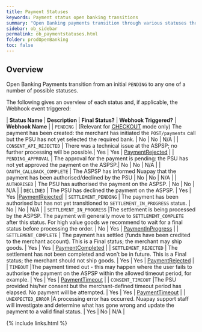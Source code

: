```yaml
---
title: Payment Statuses
keywords: Payment status open banking transitions
summary: "Open Banking payments transition through various statuses through their lifecycle. This section describes each of these statuses and the Webhooks that may be generated as statuses transition."
sidebar: ob_sidebar
permalink: ob_paymentstatuses.html
folder: prodOpenBanking
toc: false
---
```


## Overview

Open Banking Payments transition from an initial `PENDING` to any one of a number of possible statuses. 

The following gives an overview of each status and, if applicable, the Webhook event triggered:

| **Status Name** | **Description** | **Final Status?** | **Webhook Triggered?** | **Webhook Name** |
| `PENDING` | (Relevant for [CHECKOUT](ob_pispimplementation.html#checkout-mode) mode only) The payment has been created: the merchant has initiated the `POST/payments` call but the PSU has not yet selected the required bank.   | No | No | N/A |
| `CONSENT_API_REJECTED` | There was a technical issue at the ASPSP; no further processing will be possible.| Yes | Yes | [PaymentRejected](ob_whpaymentrejected.html) |
| `PENDING_APPROVAL` | The approval for the payment is pending: the PSU has not yet approved the payment on the ASPSP.| No | No | N/A |
| `OAUTH_CALLBACK_COMPLETE` | The ASPSP has informed Nuapay that the payment has been authorised/declined by the PSU | No | No | N/A |
| `AUTHORISED` | The PSU has authorised the payment on the ASPSP. | No | No | N/A |
| `DECLINED` | The PSU has declined the payment on the ASPSP. | Yes | Yes |[PaymentRejected](ob_whpaymentrejected.html)|
| `SETTLEMENT_PENDING` | The payment has been authorised but has not yet transitioned to `SETTLEMENT_IN_PROGRESS` status. | No | No | N/A |
| `SETTLEMENT_IN_PROGRESS` |The settlement is being processed by the ASPSP. The payment will generally move to `SETTLEMEMT_COMPLETE` after this status. For high value goods we recommend to wait for a final status before processing the order. | No | Yes | [PaymentInProgress](ob_whpaymentinprogress.html) |
| `SETTLEMENT_COMPLETE` | The payment has settled (funds have been credited to the merchant account). This is a Final status; the merchant may ship goods. | Yes | Yes | [PaymentCompleted](ob_whpaymentcomplete.html) |
| `SETTLEMENT_REJECTED` | The settlement has not been completed and won’t be in future. This is a Final status; the merchant should not ship goods. | Yes | Yes | [PaymentRejected](ob_whpaymentrejected.html) |
| `TIMEOUT` |The payment timed out - this may happen where the user fails to authorise the payment on the ASPSP within the allowed timeout period, for example. | Yes | Yes | [PaymentTimeout](ob_whpaymenttimeout.html)  |
| `CONSENT_TIMEOUT` |The PSU provided his/her consent but the merchant-defined timeout period has elapsed. No payment will be attempted. | Yes | Yes | [PaymentTimeout](ob_whpaymenttimeout.html) |
| `UNEXPECTED_ERROR` |A processing error has occurred. Nuapay support staff will investigate and determine what has gone wrong and update the payment to a valid final status. | Yes | No | N/A |


{% include links.html %}






